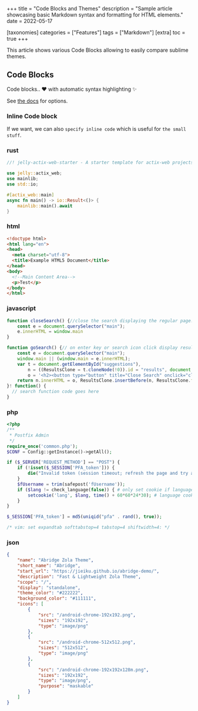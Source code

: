 +++
title = "Code Blocks and Themes"
description = "Sample article showcasing basic Markdown syntax and formatting for HTML elements."
date = 2022-05-17

[taxonomies]
categories = ["Features"]
tags = ["Markdown"]
[extra]
toc = true
+++

This article shows various Code Blocks allowing to easily compare sublime themes.
<!-- more -->
## Code Blocks

Code blocks.. ❤️ with automatic syntax highlighting ✨‍

See [the docs](https://www.getzola.org/documentation/content/syntax-highlighting/) for options.

### Inline Code block

If we want, we can also `specify inline code` which is useful for `the small stuff`.

### rust
```rust
//! jelly-actix-web-starter - A starter template for actix-web projects that feels very Django-esque. Avoid the boring stuff and move faster.

use jelly::actix_web;
use mainlib;
use std::io;

#[actix_web::main]
async fn main() -> io::Result<()> {
    mainlib::main().await
}
```

### html
```html
<!doctype html>
<html lang="en">
<head>
  <meta charset="utf-8">
  <title>Example HTML5 Document</title>
</head>
<body>
  <!--Main Content Area-->
  <p>Test</p>
</body>
</html>
```

### javascript
```javascript
function closeSearch() {//close the search displaying the regular page.
    const e = document.querySelector("main");
    e.innerHTML = window.main
}

function goSearch() {// on enter key or search icon click display results to the page.
    const e = document.querySelector("main");
    window.main || (window.main = e.innerHTML);
    var t = document.getElementById("suggestions"),
        n = ((ResultsClone = t.cloneNode(!0)).id = "results", document.createElement("div")),
        o = '<h2><button type="button" title="Close Search" onclick="closeSearch()"><i class="svgs x"></i></button> Results For: '.concat(document.getElementById("userinput").value, "</h2>");
    return n.innerHTML = o, ResultsClone.insertBefore(n, ResultsClone.firstChild), e.innerHTML = ResultsClone.outerHTML, t.innerHTML = "", document.getElementById("userinput").value = "", !1
}! function() {
  // search function code goes here
}
```

### php
```php
<?php
/**
 * Postfix Admin
 */
require_once('common.php');
$CONF = Config::getInstance()->getAll();

if ($_SERVER['REQUEST_METHOD'] == "POST") {
    if (!isset($_SESSION['PFA_token'])) {
        die("Invalid token (session timeout; refresh the page and try again?)");
    }
    $fUsername = trim(safepost('fUsername'));
    if ($lang != check_language(false)) { # only set cookie if language selection was changed
        setcookie('lang', $lang, time() + 60*60*24*30); # language cookie, lifetime 30 days
    }
}

$_SESSION['PFA_token'] = md5(uniqid("pfa" . rand(), true));

/* vim: set expandtab softtabstop=4 tabstop=4 shiftwidth=4: */
```


### json
```json
{
    "name": "Abridge Zola Theme",
    "short_name": "Abridge",
    "start_url": "https://jieiku.github.io/abridge-demo/",
    "description": "Fast & Lightweight Zola Theme",
    "scope": "/",
    "display": "standalone",
    "theme_color": "#222222",
    "background_color": "#111111",
    "icons": [
        {
            "src": "/android-chrome-192x192.png",
            "sizes": "192x192",
            "type": "image/png"
        },
        {
            "src": "/android-chrome-512x512.png",
            "sizes": "512x512",
            "type": "image/png"
        },
        {
            "src": "/android-chrome-192x192x128m.png",
            "sizes": "192x192",
            "type": "image/png",
            "purpose": "maskable"
        }
    ]
}
```


